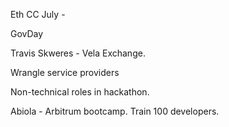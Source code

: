 Eth CC July - 

GovDay 

Travis Skweres - Vela Exchange. 

Wrangle service providers

Non-technical roles in hackathon.

Abiola - Arbitrum bootcamp. Train 100 developers. 